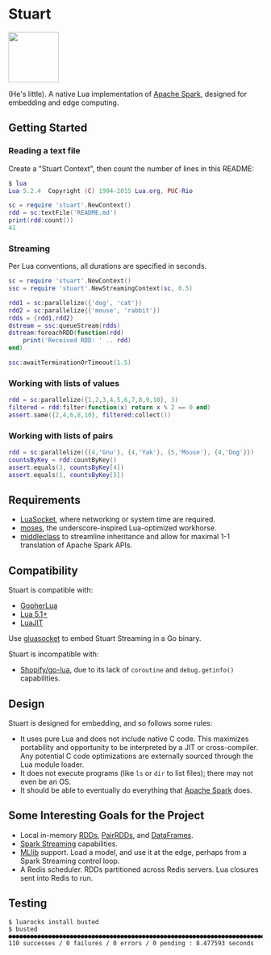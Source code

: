 # Stuart

<img src="http://downloadicons.net/sites/default/files/mouse-icon-86497.png" width="100">

(He's little). A native Lua implementation of [Apache Spark](https://spark.apache.org), designed for embedding and edge computing.

## Getting Started

### Reading a text file

Create a "Stuart Context", then count the number of lines in this README:

```lua
$ lua
Lua 5.2.4  Copyright (C) 1994-2015 Lua.org, PUC-Rio

sc = require 'stuart'.NewContext() 
rdd = sc:textFile('README.md')
print(rdd:count())
41
```

### Streaming

Per Lua conventions, all durations are specified in seconds.

```lua
sc = require 'stuart'.NewContext()
ssc = require 'stuart'.NewStreamingContext(sc, 0.5)

rdd1 = sc:parallelize({'dog', 'cat'})
rdd2 = sc:parallelize{{'mouse', 'rabbit'})
rdds = {rdd1,rdd2}
dstream = ssc:queueStream(rdds)
dstream:foreachRDD(function(rdd)
	print('Received RDD: ' .. rdd)
end)

ssc:awaitTerminationOrTimeout(1.5)
```

### Working with lists of values

```lua
rdd = sc:parallelize({1,2,3,4,5,6,7,8,9,10}, 3)
filtered = rdd:filter(function(x) return x % 2 == 0 end)
assert.same({2,4,6,8,10}, filtered:collect())
```

### Working with lists of pairs

```lua
rdd = sc:parallelize({{4,'Gnu'}, {4,'Yak'}, {5,'Mouse'}, {4,'Dog'}})
countsByKey = rdd:countByKey()
assert.equals(3, countsByKey[4])
assert.equals(1, countsByKey[5])
```

## Requirements

* [LuaSocket](https://luarocks.org/modules/luarocks/luasocket), where networking or system time are required.
* [moses](https://luarocks.org/modules/yonaba/moses), the underscore-inspired Lua-optimized workhorse.
* [middleclass](https://luarocks.org/modules/kikito/middleclass) to streamline inheritance and allow for maximal 1-1 translation of Apache Spark APIs.

## Compatibility

Stuart is compatible with:

* [GopherLua](https://github.com/yuin/gopher-lua)
* [Lua 5.1+](https://www.lua.org)
* [LuaJIT](https://www.lua.org)

Use [gluasocket](https://github.com/BixData/gluasocket) to embed Stuart Streaming in a Go binary.

Stuart is incompatible with:

* [Shopify/go-lua](https://github.com/Shopify/go-lua), due to its lack of `coroutine` and `debug.getinfo()` capabilities.

## Design

Stuart is designed for embedding, and so follows some rules:

* It uses pure Lua and does not include native C code. This maximizes portability and opportunity to be interpreted by a JIT or cross-compiler. Any potential C code optimizations are externally sourced through the Lua module loader.
* It does not execute programs (like `ls` or `dir` to list files); there may not even be an OS.
* It should be able to eventually do everything that [Apache Spark](https://spark.apache.org) does.

## Some Interesting Goals for the Project

* Local in-memory [RDDs](https://spark.apache.org/docs/2.2.0/api/scala/index.html#org.apache.spark.rdd.RDD), [PairRDDs](https://spark.apache.org/docs/2.2.0/api/scala/index.html#org.apache.spark.rdd.PairRDDFunctions), and [DataFrames](https://spark.apache.org/docs/latest/sql-programming-guide.html).
* [Spark Streaming](https://spark.apache.org/docs/latest/streaming-programming-guide.html) capabilities.
* [MLlib](https://spark.apache.org/mllib/) support. Load a model, and use it at the edge, perhaps from a Spark Streaming control loop.
* A Redis scheduler. RDDs partitioned across Redis servers. Lua closures sent into Redis to run.

## Testing

```
$ luarocks install busted
$ busted
●●●●●●●●●●●●●●●●●●●●●●●●●●●●●●●●●●●●●●●●●●●●●●●●●●●●●●●●●●●●●●●●●●●●●●●●●●●●●●●●●●●●●●●●●●●●●●●●●●●●●●●●●●●●●●
110 successes / 0 failures / 0 errors / 0 pending : 8.477593 seconds
```
